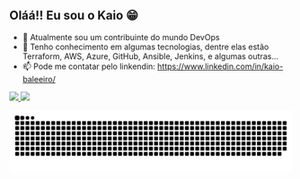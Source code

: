 ## Oláá!! Eu sou o Kaio 😁

- 🔭 Atualmente sou um contribuinte do mundo DevOps
- 🌱 Tenho conhecimento em algumas tecnologias, dentre elas estão Terraform, AWS, Azure, GitHub, Ansible, Jenkins, e algumas outras...
- 📫 Pode me contatar pelo linkendin: https://www.linkedin.com/in/kaio-baleeiro/

<div>
  <a href='https://github.com/kaio-baleeiro'>
    <img height='180px'  src='https://github-readme-stats.vercel.app/api?username=kaio-baleeiro&scount_private=true&include_all_commits=true&show_icons=true&hide_border=true&theme=vue-dark&locale=pt-br'>
    <img height='180px' src='https://github-readme-stats.vercel.app/api/top-langs/?username=kaio-baleeiro&layout=compact&theme=vue-dark&hide_border=true&locale=pt-br'>
  </a>
</div>

<div>
  
  ![Snake animation](https://github.com/kaio-baleeiro/kaio-baleeiro/blob/output/github-contribution-grid-snake.svg)
  
</div>

